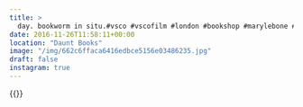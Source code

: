 ```yaml
---
title: >
  day. bookworm in situ.#vsco #vscofilm #london #bookshop #marylebone #city #cosy
date: 2016-11-26T11:58:11+00:00
location: "Daunt Books"
image: "/img/662c6ffaca6416edbce5156e03486235.jpg"
draft: false
instagram: true
---
```


{{<photo src="/img/662c6ffaca6416edbce5156e03486235.jpg">}}
